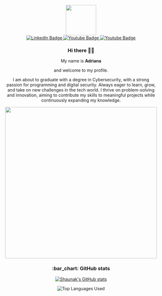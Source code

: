 
  <div align="center">
<div id="header">
<img src="https://www.canva.com/design/DAGhd3_Ej3c/Yy7CiAPBVJJdKClVVAABYA/view?utm_content=DAGhd3_Ej3c&utm_campaign=designshare&utm_medium=link2&utm_source=uniquelinks&utlId=h332ee71109" width="100">
</div>
<div id="badges">
<a href="https://www.linkedin.com/in/avreyesg/">
  <img src="https://img.shields.io/badge/LinkedIn-blue?style=for-the-badge&amp;logo=linkedin&amp;logoColor=white" alt="LinkedIn Badge">
</a>
<a href="https://www.instagram.com/cyberguardianas/">
  <img src="https://img.shields.io/badge/Instagram-red?style=for-the-badge&amp;logo=instagram&amp;logoColor=white" alt="Youtube Badge">
</a>
<a href="mailto:cyberguardianas@gmail.com">
  <img src="https://img.shields.io/badge/Gmail-white?style=for-the-badge&amp;logo=gmail&amp;logoColor=red" alt="Youtube Badge">
</a>

</div>
<h3 id="hi-there">Hi there 👋🎉</h3>
<p>My name is <strong>Adriana

</strong> and welcome to my profile.</p>
<p>I am about to graduate with a degree in Cybersecurity, with a strong passion for programming and digital security. Always eager to learn, grow, and take on new challenges in the tech world. I thrive on problem-solving and innovation, aiming to contribute my skills to meaningful projects while continuously expanding my knowledge.</p>
<img src="https://media2.giphy.com/media/v1.Y2lkPTc5MGI3NjExZ2dzZHR6dmxtMGkxc2Z0ZmduOGtzMHp4NjkzbzdjbXVwcWdtbG5zdiZlcD12MV9pbnRlcm5hbF9naWZfYnlfaWQmY3Q9Zw/L1R1tvI9svkIWwpVYr/giphy.gif" width="500">
<h3 id="bar_chart-github-stats">:bar_chart: GitHub stats</h3>
<p><a href="https://github.com/Kingsky1t/github-readme-stats"><img src="https://github-readme-stats.vercel.app/api?username=Kingsky1t&amp;count_private=true&amp;show_icons=true&amp;theme=dark" alt="Shaunak's GitHub stats"></a></p>
<p><img src="https://github-readme-stats.vercel.app/api/top-langs/?username=Kingsky1t&amp;show_icons=true&amp;theme=dark" alt="Top Languages Used"></p>
</div>
